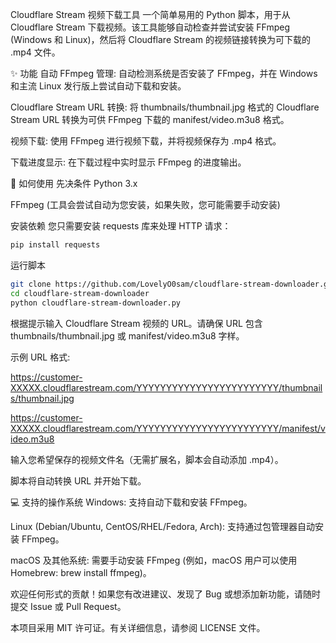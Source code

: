 Cloudflare Stream 视频下载工具
一个简单易用的 Python 脚本，用于从 Cloudflare Stream 下载视频。该工具能够自动检查并尝试安装 FFmpeg (Windows 和 Linux)，然后将 Cloudflare Stream 的视频链接转换为可下载的 .mp4 文件。

✨ 功能
自动 FFmpeg 管理: 自动检测系统是否安装了 FFmpeg，并在 Windows 和主流 Linux 发行版上尝试自动下载和安装。

Cloudflare Stream URL 转换: 将 thumbnails/thumbnail.jpg 格式的 Cloudflare Stream URL 转换为可供 FFmpeg 下载的 manifest/video.m3u8 格式。

视频下载: 使用 FFmpeg 进行视频下载，并将视频保存为 .mp4 格式。

下载进度显示: 在下载过程中实时显示 FFmpeg 的进度输出。

🚀 如何使用
先决条件
Python 3.x

FFmpeg (工具会尝试自动为您安装，如果失败，您可能需要手动安装)

安装依赖
您只需要安装 requests 库来处理 HTTP 请求：
``` python
pip install requests
```

运行脚本

``` bash
git clone https://github.com/LovelyO0sam/cloudflare-stream-downloader.git
cd cloudflare-stream-downloader
python cloudflare-stream-downloader.py
```

根据提示输入 Cloudflare Stream 视频的 URL。请确保 URL 包含 thumbnails/thumbnail.jpg 或 manifest/video.m3u8 字样。

示例 URL 格式:

https://customer-XXXXX.cloudflarestream.com/YYYYYYYYYYYYYYYYYYYYYYYY/thumbnails/thumbnail.jpg

https://customer-XXXXX.cloudflarestream.com/YYYYYYYYYYYYYYYYYYYYYYYY/manifest/video.m3u8

输入您希望保存的视频文件名（无需扩展名，脚本会自动添加 .mp4）。

脚本将自动转换 URL 并开始下载。

💻 支持的操作系统
Windows: 支持自动下载和安装 FFmpeg。

Linux (Debian/Ubuntu, CentOS/RHEL/Fedora, Arch): 支持通过包管理器自动安装 FFmpeg。

macOS 及其他系统: 需要手动安装 FFmpeg (例如，macOS 用户可以使用 Homebrew: brew install ffmpeg)。

欢迎任何形式的贡献！如果您有改进建议、发现了 Bug 或想添加新功能，请随时提交 Issue 或 Pull Request。

本项目采用 MIT 许可证。有关详细信息，请参阅 LICENSE 文件。
